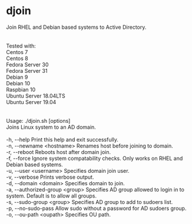 # djoin</br>
Join RHEL and Debian based systems to Active Directory.</br>
</br>
</br>
Tested with:</br>
Centos 7</br>
Centos 8</br>
Fedora Server 30</br>
Fedora Server 31</br>
Debian 9</br>
Debian 10</br>
Raspbian 10</br>
Ubuntu Server 18.04LTS</br>
Ubuntu Server 19.04</br>
</br>
</br>
Usage: ./djoin.sh [options]</br>
Joins Linux system to an AD domain.</br>
</br>
  -h, --help                        Print this help and exit successfully.</br>
  -n, --newname \<hostname\>          Renames host before joining to domain.</br>
  -r, --reboot                      Reboots host after domain join.</br>
  -f, --force                       Ignore system compatability checks. Only works on RHEL and Debian based systems.</br>
  -u, --user \<username\>             Specifies domain join user.</br>
  -v, --verbose                     Prints verbose output.</br>
  -d, --domain \<domain\>             Specifies domain to join.</br>
  -a, --authorized-group \<group\>    Specifies AD group allowed to login in to system. Default is to allow all groups.</br>
  -s, --sudo-group \<group\>          Specifies AD group to add to sudoers list.</br>
  -p, --no-sudo-pass                Allow sudo without a password for AD sudoers group.</br>
  -o, --ou-path \<oupath\>            Specifies OU path.</br>
